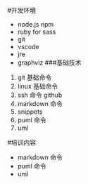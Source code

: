 #开发环境
- node.js npm 
- ruby for sass
- git 
- vscode
- jre
- graphviz
###基础技术
1. git 基础命令
2. linux 基础命令
3. ssh 命令 github
5. markdown 命令
6. snippets 
4. puml 命令
7. uml

#培训内容
- markdown 命令
- puml 命令
- uml